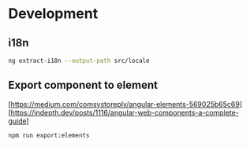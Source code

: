 # Development

## i18n

```sh
ng extract-i18n --output-path src/locale
```

## Export component to element

[https://medium.com/comsystoreply/angular-elements-569025b65c69]
[https://indepth.dev/posts/1116/angular-web-components-a-complete-guide]

```sh
npm run export:elements
```
